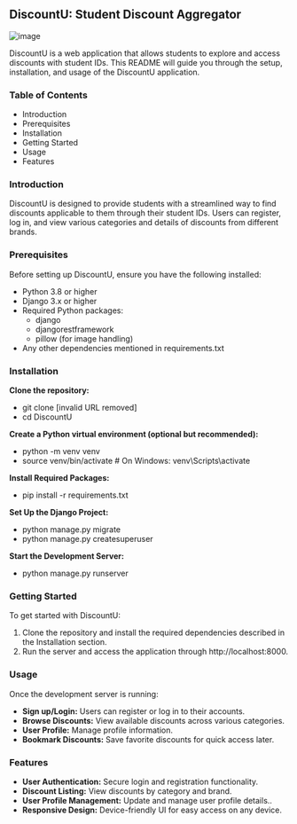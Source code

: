 ## DiscountU: Student Discount Aggregator
![image](https://github.com/user-attachments/assets/2cc1b02c-4ecf-446f-84e6-811d8c1cba2d)


DiscountU is a web application that allows students to explore and access discounts with student IDs. This README will guide you through the setup, installation, and usage of the DiscountU application.

### Table of Contents

* Introduction
* Prerequisites
* Installation
* Getting Started
* Usage
* Features

### Introduction

DiscountU is designed to provide students with a streamlined way to find discounts applicable to them through their student IDs. Users can register, log in, and view various categories and details of discounts from different brands.
### Prerequisites

Before setting up DiscountU, ensure you have the following installed:
* Python 3.8 or higher
* Django 3.x or higher
* Required Python packages:
    * django
    * djangorestframework
    * pillow (for image handling)
* Any other dependencies mentioned in requirements.txt

### Installation

**Clone the repository:**

* git clone [invalid URL removed]
* cd DiscountU


**Create a Python virtual environment (optional but recommended):**

* python -m venv venv
* source venv/bin/activate  # On Windows: venv\Scripts\activate

**Install Required Packages:**

* pip install -r requirements.txt   

**Set Up the Django Project:**

* python manage.py migrate
* python manage.py createsuperuser

**Start the Development Server:**

* python manage.py runserver

### Getting Started

To get started with DiscountU:

1. Clone the repository and install the required dependencies described in the Installation section.
2. Run the server and access the application through http://localhost:8000.

### Usage

Once the development server is running:

* **Sign up/Login:** Users can register or log in to their accounts.
* **Browse Discounts:** View available discounts across various categories.
* **User Profile:** Manage profile information.
* **Bookmark Discounts:** Save favorite discounts for quick access later.

### Features

* **User Authentication:** Secure login and registration functionality.
* **Discount Listing:** View discounts by category and brand.
* **User Profile Management:** Update and manage user profile details..
* **Responsive Design:** Device-friendly UI for easy access on any device.
